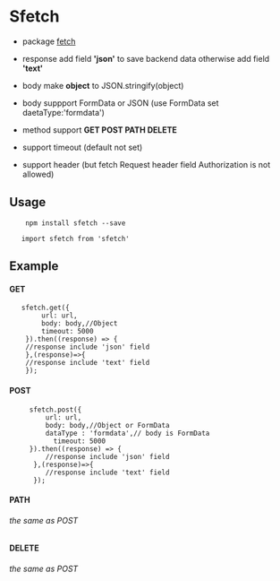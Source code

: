 # Sfetch

- package [fetch](http://github.github.io/fetch/ "fetch")

- response add field **'json'** to save backend data otherwise add field **'text'**

- body make **object** to JSON.stringify(object)

- body suppport FormData or JSON (use FormData set daetaType:'formdata')

- method support **GET POST PATH DELETE**

- support timeout (default not set)

- support header (but fetch Request header field Authorization is not allowed)

## Usage

`    npm install sfetch --save`

`	import sfetch from 'sfetch'`

## Example

####  GET
       sfetch.get({
            url: url,
            body: body,//Object
	        timeout: 5000
        }).then((response) => {
        //response include 'json' field
        },(response)=>{
        //response include 'text' field
	    });
#### POST
         sfetch.post({
             url: url,
             body: body,//Object or FormData
             dataType : 'formdata',// body is FormData
			   timeout: 5000
         }).then((response) => {
             //response include 'json' field
          },(response)=>{
             //response include 'text' field
          });
#### PATH
###### the same as POST
#### DELETE
###### the same as POST


